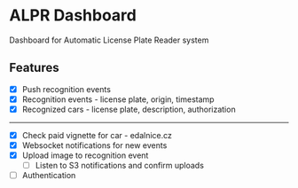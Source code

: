 # ALPR Dashboard

Dashboard for Automatic License Plate Reader system

## Features

- [x] Push recognition events
- [x] Recognition events - license plate, origin, timestamp
- [x] Recognized cars - license plate, description, authorization

---

- [x] Check paid vignette for car - edalnice.cz
- [x] Websocket notifications for new events
- [x] Upload image to recognition event
  - [ ] Listen to S3 notifications and confirm uploads
- [ ] Authentication
